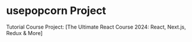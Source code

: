 # usepopcorn Project

Tutorial Course Project: [The Ultimate React Course 2024: React, Next.js, Redux & More]